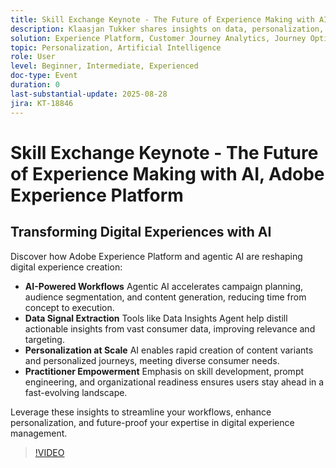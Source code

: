 ```yaml
---
title: Skill Exchange Keynote - The Future of Experience Making with AI, Adobe Experience Platform
description: Klaasjan Tukker shares insights on data, personalization, organizational readiness, and the role of AI Assistants in accelerating experience creation. Learn how practitioners can master prompting, leverage agent orchestration, and grow their skills to stay ahead.
solution: Experience Platform, Customer Journey Analytics, Journey Optimizer, Real-Time Customer Data Platform
topic: Personalization, Artificial Intelligence
role: User
level: Beginner, Intermediate, Experienced
doc-type: Event
duration: 0
last-substantial-update: 2025-08-28
jira: KT-18846
---
```


# Skill Exchange Keynote - The Future of Experience Making with AI, Adobe Experience Platform

## Transforming Digital Experiences with AI

Discover how Adobe Experience Platform and agentic AI are reshaping digital experience creation:

* **AI-Powered Workflows** Agentic AI accelerates campaign planning, audience segmentation, and content generation, reducing time from concept to execution.
* **Data Signal Extraction** Tools like Data Insights Agent help distill actionable insights from vast consumer data, improving relevance and targeting.
* **Personalization at Scale** AI enables rapid creation of content variants and personalized journeys, meeting diverse consumer needs.
* **Practitioner Empowerment** Emphasis on skill development, prompt engineering, and organizational readiness ensures users stay ahead in a fast-evolving landscape.

Leverage these insights to streamline your workflows, enhance personalization, and future-proof your expertise in digital experience management.


>[!VIDEO](https://video.tv.adobe.com/v/3471327/?learn=on&enablevpops)